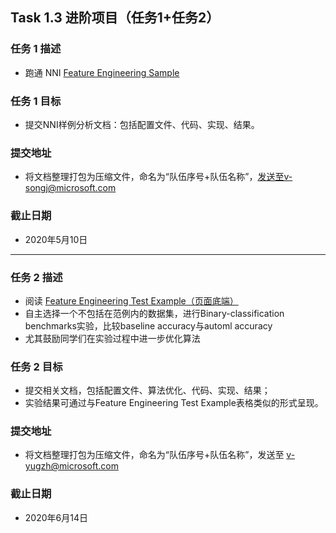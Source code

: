 ## **Task 1.3 进阶项目（任务1+任务2）**

### **任务 1 描述**
- 跑通 NNI [Feature Engineering Sample](https://github.com/SpongebBob/tabular_automl_NNI) 

### **任务 1 目标**

- 提交NNI样例分析文档：包括配置文件、代码、实现、结果。

### **提交地址**

- 将文档整理打包为压缩文件，命名为“队伍序号+队伍名称”，发送至v-songj@microsoft.com

### **截止日期**

- 2020年5月10日
----
###  **任务 2 描述**
- 阅读  [Feature Engineering Test Example（页面底端）](https://github.com/SpongebBob/tabular_automl_NNI) 
- 自主选择一个不包括在范例内的数据集，进行Binary-classification benchmarks实验，比较baseline accuracy与automl accuracy
- 尤其鼓励同学们在实验过程中进一步优化算法

### **任务 2 目标**

- 提交相关文档，包括配置文件、算法优化、代码、实现、结果；
- 实验结果可通过与Feature Engineering Test Example表格类似的形式呈现。

### **提交地址**

- 将文档整理打包为压缩文件，命名为“队伍序号+队伍名称”，发送至 v-yugzh@microsoft.com

### **截止日期**

- 2020年6月14日
